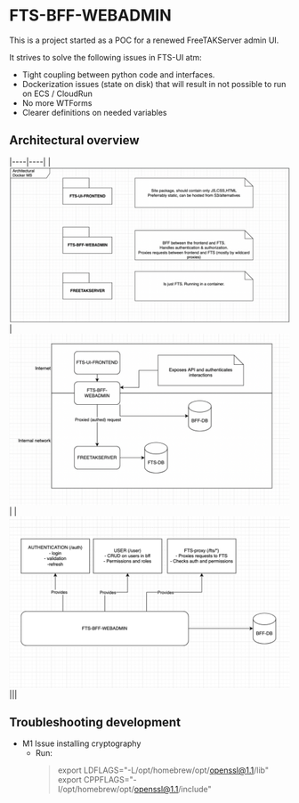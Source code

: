 # FTS-BFF-WEBADMIN

This is a project started as a POC for a renewed FreeTAKServer admin UI.

It strives to solve the following issues in FTS-UI atm:
- Tight coupling between python code and interfaces.
- Dockerization issues (state on disk) that will result in not possible to run on ECS / CloudRun
- No more WTForms
- Clearer definitions on needed variables

## Architectural overview
|----|----|
| ![Arch](https://github.com/CriticalTechIo/fts-bff-webadmin/blob/main/docs/ARCH.png?raw=true) | ![Overview](https://github.com/CriticalTechIo/fts-bff-webadmin/blob/main/docs/OVERVIEW.png?raw=true) |
|![APIS](https://github.com/CriticalTechIo/fts-bff-webadmin/blob/main/docs/APIS.png?raw=true)|||




## Troubleshooting development

- M1 Issue installing cryptography
    -   Run:
        > export LDFLAGS="-L/opt/homebrew/opt/openssl@1.1/lib"
        > export CPPFLAGS="-I/opt/homebrew/opt/openssl@1.1/include"

